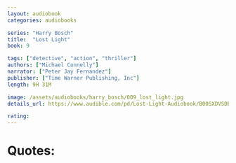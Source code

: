 ```yaml
---
layout: audiobook
categories: audiobooks

series: "Harry Bosch"
title:  "Lost Light"
book: 9

tags: ["detective", "action", "thriller"]
authors: ["Michael Connelly"]
narrator: ["Peter Jay Fernandez"]
publisher: ["Time Warner Publishing, Inc"]
length: 9H 31M

image: /assets/audiobooks/harry_bosch/009_lost_light.jpg
details_url: https://www.audible.com/pd/Lost-Light-Audiobook/B00SXDVSDE

rating: 
---
```



# Quotes: 

> 